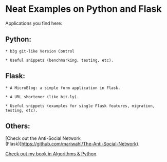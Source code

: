 # Neat Examples on Python and Flask

Applications you find here:


## Python:

    * b3g git-like Version Control

    * Useful snippets (benchmarking, testing, etc).



## Flask:

    * A MicroBlog: a simple form application in Flask.

    * A URL shortener (like bit.ly).

    * Useful snippets (examples for single Flask features, migration, testing, etc).


## Others:

[Check out the Anti-Social Network (Flask)]https://github.com/mariwahl/The-Anti-Social-Network).

[Check out my book in Algorithms & Python](https://github.com/mariwahl/Python-and-Algorithms-and-Data-Structures).



